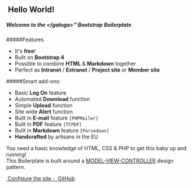 <h2><i style="color: #513f78" class="fas fa-globe-americas"></i>&nbsp;Hello World!</h2>
<h5>Welcome to the  &lt;/galoga&gt;™ Bootstrap Boilerplate</h5>

<p>
<i class="fab fa-bootstrap" style="font-size:84px; color:#513f78"></i>
</p>

#####Features 

- It's **free**!
- Built on **Bootstrap 4**
- Possible to combine **HTML** & **Markdown** together 
- Perfect as **Intranet** /  **Extranet** / **Project site** or **Member site** 


#####Smart add-ons:
- Basic **Log On** feature
- Automated **Download** function
- Simple **Upload** function 
- Site wide **Alert** function 
- Bulit in **E-mail** feature `[PHPMailer]`
- Bulit in **PDF** feature `[TCPDF]`
- Bulit in **Markdown** feature `[Parsedown]`
- **Handcrafted** by artisans in the EU  

You need a basic knowledge of HTML, CSS & PHP to get this baby up and running!  
This Boilerplate is built around a <a href="https://en.wikipedia.org/wiki/Model–view–controller">MODEL-VIEW-CONTROLLER</a> design pattern.

<p>
<a href="http://galoga.github.io" class="btn btn-primary"><i class="fas fa-tools">&nbsp;</i>Configure the site - <i class="fab         fa-github">&nbsp;</i>GitHub</a>&nbsp;
</p>
